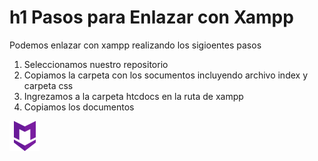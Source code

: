 # h1 Pasos para Enlazar con Xampp

Podemos enlazar con xampp realizando los sigioentes pasos

1. Seleccionamos nuestro repositorio
2. Copiamos la carpeta con los socumentos incluyendo archivo index y carpeta css
3. Ingrezamos a la carpeta htcdocs en la ruta de xampp
4. Copiamos los documentos

![alt text](https://github.com/adam-p/markdown-here/raw/master/src/common/images/icon48.png "Logo Title Text 1")

